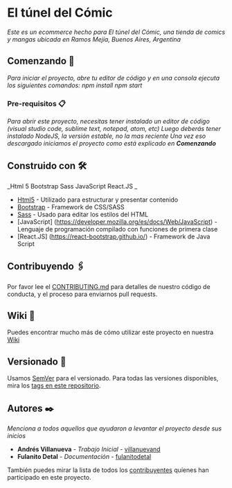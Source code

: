 # El túnel del Cómic

_Este es un ecommerce hecho para El túnel del Cómic, una tienda de comics y mangas ubicada en Ramos Mejía, Buenos Aires, Argentina_

## Comenzando 🚀

_Para iniciar el proyecto, abre tu editor de código y en una consola ejecuta los siguientes comandos:
 npm install
 npm start_


### Pre-requisitos 📋

_Para abrir este proyecto, necesitas tener instalado un editor de código (visual studio code, sublime text, notepad, atom, etc)
Luego deberás tener instalado NodeJS, la versión estable, no la mas reciente
Una vez eso descargado iniciamos el proyecto como está explicado en  **Comenzando**_

## Construido con 🛠️

_Html 5
Bootstrap
Sass
JavaScript
React.JS
_

* [Html5](https://lenguajehtml.com/html/) - Utilizado para estructurar y presentar contenido
* [Bootstrap](https://getbootstrap.com/) - Framework de CSS/SASS
* [Sass](https://sass-lang.com/) - Usado para editar los estilos del HTML
* [JavaScript] (https://developer.mozilla.org/es/docs/Web/JavaScript) - Lenguaje de programación compilado con funciones de primera clase
* [React.JS] (https://react-bootstrap.github.io/) - Framework de Java Script

## Contribuyendo 🖇️

Por favor lee el [CONTRIBUTING.md](https://gist.github.com/villanuevand/xxxxxx) para detalles de nuestro código de conducta, y el proceso para enviarnos pull requests.

## Wiki 📖

Puedes encontrar mucho más de cómo utilizar este proyecto en nuestra [Wiki](https://github.com/tu/proyecto/wiki)

## Versionado 📌

Usamos [SemVer](http://semver.org/) para el versionado. Para todas las versiones disponibles, mira los [tags en este repositorio](https://github.com/tu/proyecto/tags).

## Autores ✒️

_Menciona a todos aquellos que ayudaron a levantar el proyecto desde sus inicios_

* **Andrés Villanueva** - *Trabajo Inicial* - [villanuevand](https://github.com/villanuevand)
* **Fulanito Detal** - *Documentación* - [fulanitodetal](#fulanito-de-tal)

También puedes mirar la lista de todos los [contribuyentes](https://github.com/your/project/contributors) quíenes han participado en este proyecto. 
